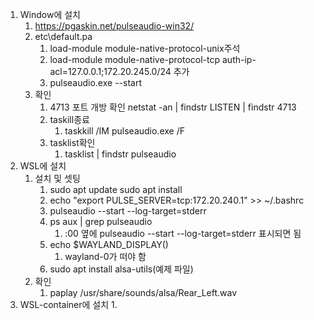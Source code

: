 1. Window에 설치
	1. https://pgaskin.net/pulseaudio-win32/
	2. etc\default.pa
		1. load-module module-native-protocol-unix주석
		2. load-module module-native-protocol-tcp auth-ip-acl=127.0.0.1;172.20.245.0/24 추가
		3. pulseaudio.exe --start
	3. 확인
		1. 4713 포트 개방 확인 netstat -an | findstr LISTEN | findstr 4713
		2. taskill종료
			1.  taskkill /IM pulseaudio.exe /F
		3. tasklist확인
			1. tasklist | findstr pulseaudio
2. WSL에 설치
	1. 설치 및 셋팅
		1. sudo apt update sudo apt install 
		2. echo "export PULSE_SERVER=tcp:172.20.240.1" >> ~/.bashrc
		3. pulseaudio --start --log-target=stderr
		4. ps aux | grep pulseaudio
			1. :00 옆에  pulseaudio --start --log-target=stderr 표시되면 됨
		5. echo $WAYLAND_DISPLAY()
			1. wayland-0가 떠야 함
		6. sudo apt install alsa-utils(예제 파일)
	2. 확인
		1. paplay /usr/share/sounds/alsa/Rear_Left.wav
3. WSL-container에 설치
	1. 